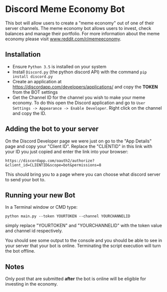 # Discord Meme Economy Bot
This bot will allow users to create a "meme economy" out of one of their server channels. The meme economy bot allows users to invest, check balances and manage their portfolio.
For more information about the meme economy please visit www.reddit.com/r/memeeconomy.

## Installation
- Ensure `Python 3.5` is installed on your system
- Install `Discord.py` (the python discord API) with the command `pip install discord.py`
- Create an application at https://discordapp.com/developers/applications/ and copy the **TOKEN** from the BOT settings
- Get the Channel ID for the channel you wish to make your meme economy. To do this open the Discord application and go to `User Settings -> Appearance -> Enable Developer`. Right click on the channel and copy the ID.

## Adding the bot to your server
On the Discord Developer page we were just on go to the "App Details" page and copy your "Client ID".
Replace the "CLIENTID" in this link with your ID you just copied and enter the link into your browser: 

    https://discordapp.com/oauth2/authorize?&client_id=CLIENTID&scope=bot&permissions=8 

This should bring you to a page where you can choose what discord server to send your bot to.

## Running your new Bot
In a Terminal window or CMD type:

    python main.py --token YOURTOKEN --channel YOURCHANNELID
    
simply replace "YOURTOKEN" and "YOURCHANNELID" with the token value and channel id respectively.

You should see some output to the console and you should be able to see in your server that your bot is online.
Terminating the script execution will turn the bot offline.

## Notes
Only post that are submitted **after** the bot is online will be eligible for investing in the economy.